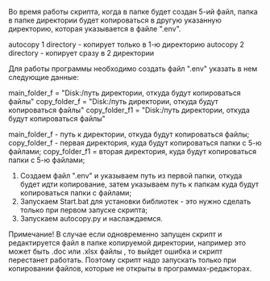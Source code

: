 Во время работы скрипта, когда в папке будет создан 5-ий файл, папка в папке директории будет копироваться в другую указанную директорию, которая указывается в файле ".env". 

autocopy 1 directory - копирует только в 1-ю директорию
autocopy 2 directory - копирует сразу в 2 директории 

Для работы программы необходимо создать файл ".env" указать в нем следующие данные:

main_folder_f = "Disk:/путь директории, откуда будут копироваться файлы"
copy_folder_f = "Disk:/путь директории, откуда будут копироваться файлы"
copy_folder_f1 = "Disk:/путь директории, откуда будут копироваться файлы"

main_folder_f - путь к директории, откуда будут копироваться файлы;
copy_folder_f - первая директория, куда будут копироваться папки с 5-ю файлами;
copy_folder_f1 = вторая директория, куда будут копироваться папки с 5-ю файлами;

1. Создаем файл ".env" и указываем путь из первой папки, откуда будет идти копирование, затем указываем путь к папкам куда будут копироваться папки с файлами;
2. Запускаем Start.bat для установки библиотек - это нужно сделать только при первом запуске скрипта;
3. Запускаем autocopy.py и наслаждаемся.

Примечание! В случае если одновременно запущен скрипт и редактируется файл в папке копируемой директории, например это может быть .doc или .xlsx файлы , то выйдет ошибка и скрипт перестанет работать.
Поэтому скрипт надо запускать только при копировании файлов, которые не открыты в программах-редакторах.
